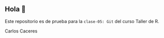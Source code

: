 ## Hola 👋

Este repositorio es de prueba para la `clase-05: Git` del curso Taller de R.

Carlos Caceres
